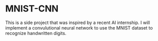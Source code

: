 # MNIST-CNN
This is a side project that was inspired by a recent AI internship. I will implement a convulutional neural network to
use the MNIST dataset to recognize handwritten digits.

